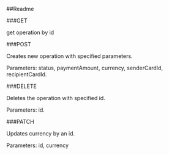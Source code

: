 ##Readme

###GET

get operation by id

###POST

Creates new operation with specified parameters.  

Parameters: status, paymentAmount, currency, senderCardId, recipientCardId.

###DELETE

Deletes the operation with specified id.  

Parameters: id.

###PATCH

Updates currency by an id.

Parameters: id, currency